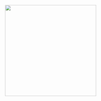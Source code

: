 <img height=300 align="center" src="https://github-readme-stats.vercel.app/api/top-langs/?username=kakuun333&theme=github_dark"/>
